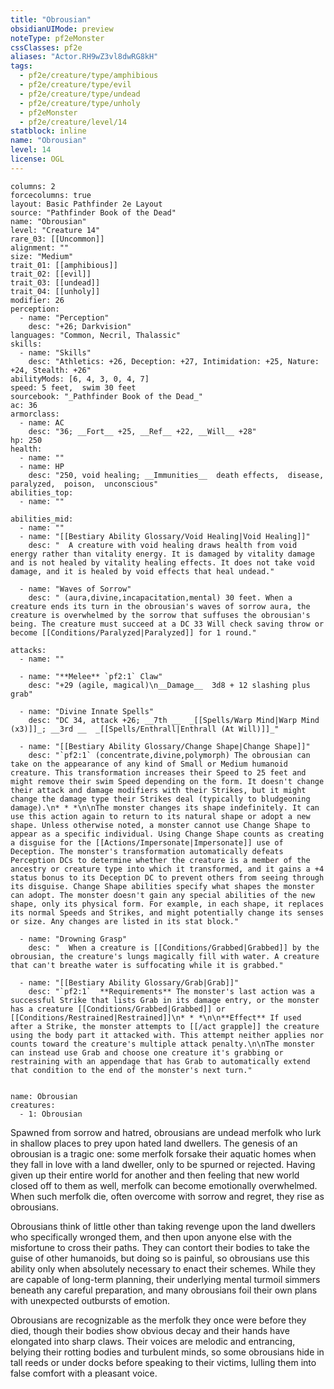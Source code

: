 ```yaml
---
title: "Obrousian"
obsidianUIMode: preview
noteType: pf2eMonster
cssClasses: pf2e
aliases: "Actor.RH9wZ3vl8dwRG8kH" 
tags:
  - pf2e/creature/type/amphibious
  - pf2e/creature/type/evil
  - pf2e/creature/type/undead
  - pf2e/creature/type/unholy
  - pf2eMonster
  - pf2e/creature/level/14
statblock: inline
name: "Obrousian"
level: 14
license: OGL
---
```


```statblock
columns: 2
forcecolumns: true
layout: Basic Pathfinder 2e Layout
source: "Pathfinder Book of the Dead"
name: "Obrousian"
level: "Creature 14"
rare_03: [[Uncommon]]
alignment: ""
size: "Medium"
trait_01: [[amphibious]]
trait_02: [[evil]]
trait_03: [[undead]]
trait_04: [[unholy]]
modifier: 26
perception:
  - name: "Perception"
    desc: "+26; Darkvision"
languages: "Common, Necril, Thalassic"
skills:
  - name: "Skills"
    desc: "Athletics: +26, Deception: +27, Intimidation: +25, Nature: +24, Stealth: +26"
abilityMods: [6, 4, 3, 0, 4, 7]
speed: 5 feet,  swim 30 feet
sourcebook: "_Pathfinder Book of the Dead_"
ac: 36
armorclass:
  - name: AC
    desc: "36; __Fort__ +25, __Ref__ +22, __Will__ +28"
hp: 250
health:
  - name: ""
  - name: HP
    desc: "250, void healing; __Immunities__  death effects,  disease,  paralyzed,  poison,  unconscious"
abilities_top:
  - name: ""

abilities_mid:
  - name: ""
  - name: "[[Bestiary Ability Glossary/Void Healing|Void Healing]]"
    desc: "  A creature with void healing draws health from void energy rather than vitality energy. It is damaged by vitality damage and is not healed by vitality healing effects. It does not take void damage, and it is healed by void effects that heal undead."

  - name: "Waves of Sorrow"
    desc: " (aura,divine,incapacitation,mental) 30 feet. When a creature ends its turn in the obrousian's waves of sorrow aura, the creature is overwhelmed by the sorrow that suffuses the obrousian's being. The creature must succeed at a DC 33 Will check saving throw or become [[Conditions/Paralyzed|Paralyzed]] for 1 round."

attacks:
  - name: ""

  - name: "**Melee** `pf2:1` Claw"
    desc: "+29 (agile, magical)\n__Damage__  3d8 + 12 slashing plus grab"

  - name: "Divine Innate Spells"
    desc: "DC 34, attack +26; __7th __  _[[Spells/Warp Mind|Warp Mind (x3)]]_; __3rd __  _[[Spells/Enthrall|Enthrall (At Will)]]_"

  - name: "[[Bestiary Ability Glossary/Change Shape|Change Shape]]"
    desc: "`pf2:1` (concentrate,divine,polymorph) The obrousian can take on the appearance of any kind of Small or Medium humanoid creature. This transformation increases their Speed to 25 feet and might remove their swim Speed depending on the form. It doesn't change their attack and damage modifiers with their Strikes, but it might change the damage type their Strikes deal (typically to bludgeoning damage).\n* * *\n\nThe monster changes its shape indefinitely. It can use this action again to return to its natural shape or adopt a new shape. Unless otherwise noted, a monster cannot use Change Shape to appear as a specific individual. Using Change Shape counts as creating a disguise for the [[Actions/Impersonate|Impersonate]] use of Deception. The monster's transformation automatically defeats Perception DCs to determine whether the creature is a member of the ancestry or creature type into which it transformed, and it gains a +4 status bonus to its Deception DC to prevent others from seeing through its disguise. Change Shape abilities specify what shapes the monster can adopt. The monster doesn't gain any special abilities of the new shape, only its physical form. For example, in each shape, it replaces its normal Speeds and Strikes, and might potentially change its senses or size. Any changes are listed in its stat block."

  - name: "Drowning Grasp"
    desc: "  When a creature is [[Conditions/Grabbed|Grabbed]] by the obrousian, the creature's lungs magically fill with water. A creature that can't breathe water is suffocating while it is grabbed."

  - name: "[[Bestiary Ability Glossary/Grab|Grab]]"
    desc: "`pf2:1`  **Requirements** The monster's last action was a successful Strike that lists Grab in its damage entry, or the monster has a creature [[Conditions/Grabbed|Grabbed]] or [[Conditions/Restrained|Restrained]]\n* * *\n\n**Effect** If used after a Strike, the monster attempts to [[/act grapple]] the creature using the body part it attacked with. This attempt neither applies nor counts toward the creature's multiple attack penalty.\n\nThe monster can instead use Grab and choose one creature it's grabbing or restraining with an appendage that has Grab to automatically extend that condition to the end of the monster's next turn."
 
```

```encounter-table
name: Obrousian
creatures:
  - 1: Obrousian
```



Spawned from sorrow and hatred, obrousians are undead merfolk who lurk in shallow places to prey upon hated land dwellers. The genesis of an obrousian is a tragic one: some merfolk forsake their aquatic homes when they fall in love with a land dweller, only to be spurned or rejected. Having given up their entire world for another and then feeling that new world closed off to them as well, merfolk can become emotionally overwhelmed. When such merfolk die, often overcome with sorrow and regret, they rise as obrousians.

Obrousians think of little other than taking revenge upon the land dwellers who specifically wronged them, and then upon anyone else with the misfortune to cross their paths. They can contort their bodies to take the guise of other humanoids, but doing so is painful, so obrousians use this ability only when absolutely necessary to enact their schemes. While they are capable of long-term planning, their underlying mental turmoil simmers beneath any careful preparation, and many obrousians foil their own plans with unexpected outbursts of emotion.

Obrousians are recognizable as the merfolk they once were before they died, though their bodies show obvious decay and their hands have elongated into sharp claws. Their voices are melodic and entrancing, belying their rotting bodies and turbulent minds, so some obrousians hide in tall reeds or under docks before speaking to their victims, lulling them into false comfort with a pleasant voice.
